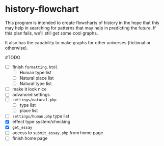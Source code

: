 history-flowchart
=================
This program is intended to create flowcharts of history in the hope that this may help in searching for patterns that may help in predicting the future. If this plan fails, we'll still get some cool graphs.

It also has the capability to make graphs for other universes (fictional or otherwise).

#TODO
- [ ] finish `formatting.html`
  - [ ] Human type list
  - [ ] Natural place list
  - [ ] Natural type list
- [ ] make it look nice
- [ ] advanced settings
- [ ] `settings/natural.php`
  - [ ] type list
  - [ ] place list
- [ ] `settings/human.php` type list
- [x] effect type system/checking
- [x] `get_essay`
- [ ] access to `submit_essay.php` from home page
- [ ] finish home page
